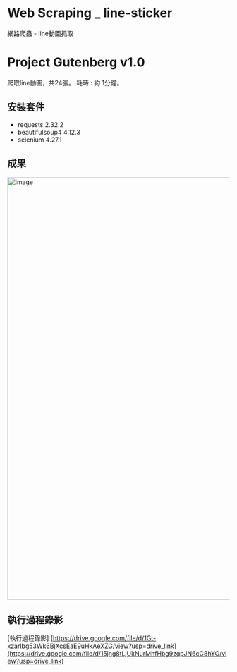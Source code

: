 # Web Scraping _ line-sticker
網路爬蟲 - line動圖抓取

# Project Gutenberg v1.0
爬取line動圖，共24張。
耗時 : 約 1分鐘。

## 安裝套件
- requests 2.32.2
- beautifulsoup4 4.12.3
- selenium 4.27.1

## 成果
<img width="959" alt="image" src="https://github.com/user-attachments/assets/eff460d5-e123-42bc-908e-0b31fefbac80" />

## 執行過程錄影
[執行過程錄影] [https://drive.google.com/file/d/1Gt-xzarlbg53Wk6BjXcsEaE9uHkAeXZG/view?usp=drive_link](https://drive.google.com/file/d/15jng8tLjUkNurMhfHbg9zqpJN6cC8hYG/view?usp=drive_link)
